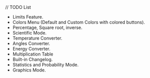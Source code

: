 // TODO List

- Limits Feature.
- Colors Menu (Default and Custom Colors with colored buttons).
- Percentage, Square root, inverse.
- Scientific Mode.
- Temperature Converter.
- Angles Converter.
- Energy Converter.
- Multiplication Table
- Built-in Changelog.
- Statistics and Probability Mode.
- Graphics Mode.
